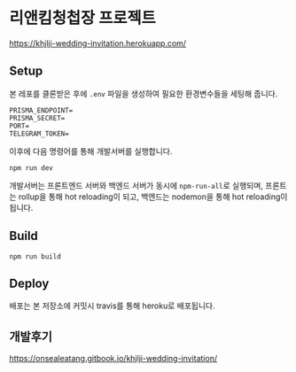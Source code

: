 # 리앤킴청첩장 프로젝트

https://khjlji-wedding-invitation.herokuapp.com/

## Setup

본 레포를 클론받은 후에 `.env` 파일을 생성하여 필요한 환경변수들을 세팅해 줍니다.

```
PRISMA_ENDPOINT=
PRISMA_SECRET=
PORT=
TELEGRAM_TOKEN=
```

이후에 다음 명령어를 통해 개발서버를 실행합니다.

```
npm run dev
```

개발서버는 프론트엔드 서버와 백엔드 서버가 동시에 `npm-run-all`로 실행되며, 프론트는 rollup을 통해 hot reloading이 되고, 백엔드는 nodemon을 통해 hot reloading이 됩니다.

## Build

```
npm run build
```

## Deploy

배포는 본 저장소에 커밋시 travis를 통해 heroku로 배포됩니다.

## 개발후기

https://onsealeatang.gitbook.io/khjlji-wedding-invitation/

